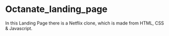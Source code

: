 # Octanate_landing_page
In this Landing Page there is a Netflix clone, which is made from HTML, CSS &amp; Javascript.

